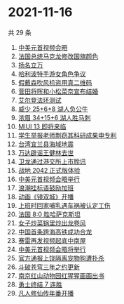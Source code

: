 # 2021-11-16

共 29 条

<!-- BEGIN -->
<!-- 最后更新时间 Tue Nov 16 2021 15:13:22 GMT+0800 (China Standard Time) -->

1. [中美元首视频会晤](https://www.zhihu.com/search?q=中美会晤)
1. [法国总统马克龙修改国旗颜色](https://www.zhihu.com/search?q=马克龙)
1. [扬名立万](https://www.zhihu.com/search?q=扬名立万)
1. [哈利波特手游女角色争议](https://www.zhihu.com/search?q=哈利波特魔法觉醒)
1. [假戴森吹风机盗用真二维码](https://www.zhihu.com/search?q=假戴森吹风机)
1. [菅田将晖和小松菜奈宣布结婚](https://www.zhihu.com/search?q=菅田将晖)
1. [艾尔登法环测试](https://www.zhihu.com/search?q=艾尔登法环)
1. [威少 25+6+8 湖人负公牛](https://www.zhihu.com/search?q=湖人)
1. [浓眉 34+15+6 湖人胜马刺](https://www.zhihu.com/search?q=湖人)
1. [MIUI 13 即将来临](https://www.zhihu.com/search?q=MIUI13)
1. [学生举报老师剽窃其科研成果申专利](https://www.zhihu.com/search?q=老师剽窃学生科研成果)
1. [台湾宜兰县海域地震](https://www.zhihu.com/search?q=台湾宜兰县地震)
1. [万达辟谣王健林去世](https://www.zhihu.com/search?q=王健林去世)
1. [卫龙通过港交所上市聆讯](https://www.zhihu.com/search?q=卫龙)
1. [战地 2042 正式版体验](https://www.zhihu.com/search?q=战地2042)
1. [中美元首视频会晤举行](https://www.zhihu.com/search?q=中美会晤)
1. [浪潮挂标语鼓励加班](https://www.zhihu.com/search?q=浪潮集团)
1. [动画《镜双城》开播](https://www.zhihu.com/search?q=镜双城)
1. [上班时回家哺乳遇车祸被认定工伤](https://www.zhihu.com/search?q=工伤认定)
1. [法国 8:0 胜哈萨克斯坦](https://www.zhihu.com/search?q=法国进军世界杯)
1. [女子炒菜锅里炒出龙卷风](https://www.zhihu.com/search?q=炒菜锅里炒出龙卷风)
1. [中国首条跨海高铁成功合龙](https://www.zhihu.com/search?q=跨海高铁)
1. [赛雷再发视频起底中南屋](https://www.zhihu.com/search?q=中南屋)
1. [中美元首视频会晤将举行](https://www.zhihu.com/search?q=中美会晤)
1. [官方通报上饶隔离宠物狗遭扑杀](https://www.zhihu.com/search?q=隔离宠物狗遭扑杀)
1. [斗破苍穹三年之约更新](https://www.zhihu.com/search?q=斗破苍穹三年之约)
1. [南京红山动物园红猩猩画画出书](https://www.zhihu.com/search?q=红猩猩画画出书)
1. [勇士终结 7 连胜](https://www.zhihu.com/search?q=勇士)
1. [凡人修仙传年番开播](https://www.zhihu.com/search?q=凡人修仙传)

<!-- END -->
